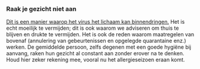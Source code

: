 ### Raak je gezicht niet aan 

[Dit is een manier waarop het virus het lichaam kan binnendringen.](https://www.cdc.gov/coronavirus/2019-ncov/about/transmission.html) 
Het is echt moeilijk te vermijden; dit is ook waarom we adviseren om thuis te blijven en drukte te vermijden. Het is ook de reden waarom maatregelen van bovenaf (annulering van gebeurtenissen en opgelegde quarantaine enz.) werken. De gemiddelde persoon, zelfs degenen met een goede hygiëne bij aanvang, raken hun gezicht al constant aan zonder erover na te denken. Houd hier zeker rekening mee, vooral nu het allergieseizoen eraan komt. 

